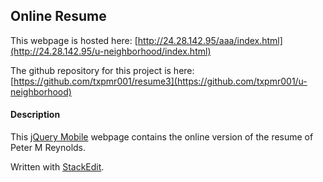 ## Online Resume

This webpage is hosted here: 
[http://24.28.142.95/aaa/index.html](http://24.28.142.95/u-neighborhood/index.html)

The github repository for this project is here: 
[https://github.com/txpmr001/resume3](https://github.com/txpmr001/u-neighborhood)

#### Description

This [jQuery Mobile](http://jquerymobile.com) webpage contains the online version of the resume of Peter M Reynolds.

 Written with [StackEdit](https://stackedit.io/).
 